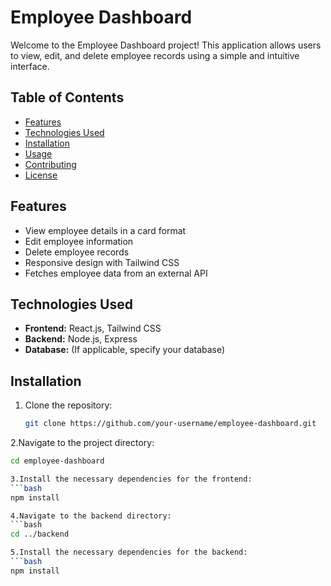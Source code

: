 # Employee Dashboard

Welcome to the Employee Dashboard project! This application allows users to view, edit, and delete employee records using a simple and intuitive interface.

## Table of Contents

- [Features](#features)
- [Technologies Used](#technologies-used)
- [Installation](#installation)
- [Usage](#usage)
- [Contributing](#contributing)
- [License](#license)

## Features

- View employee details in a card format
- Edit employee information
- Delete employee records
- Responsive design with Tailwind CSS
- Fetches employee data from an external API

## Technologies Used

- **Frontend:** React.js, Tailwind CSS
- **Backend:** Node.js, Express
- **Database:** (If applicable, specify your database)

## Installation

1. Clone the repository:
   ```bash
   git clone https://github.com/your-username/employee-dashboard.git

2.Navigate to the project directory:
```bash
cd employee-dashboard

3.Install the necessary dependencies for the frontend:
```bash
npm install

4.Navigate to the backend directory:
```bash
cd ../backend

5.Install the necessary dependencies for the backend:
```bash
npm install
   

